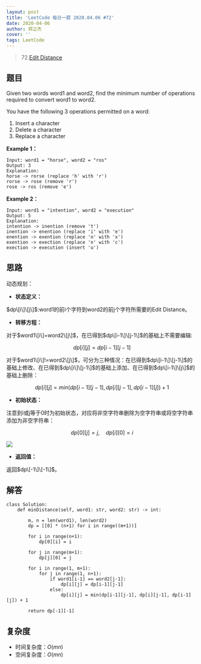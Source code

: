 ```yaml
---
layout: post
title: 'LeetCode 每日一题 2020.04.06 #72'
date: 2020-04-06
author: 郑之杰
cover: ''
tags: LeetCode
---
```


> 72.[Edit Distance](https://leetcode-cn.com/problems/edit-distance/)

## 题目
Given two words word1 and word2, find the minimum number of operations required to convert word1 to word2.

You have the following $3$ operations permitted on a word:

1. Insert a character
2. Delete a character
3. Replace a character

**Example 1：**
```
Input: word1 = "horse", word2 = "ros"
Output: 3
Explanation: 
horse -> rorse (replace 'h' with 'r')
rorse -> rose (remove 'r')
rose -> ros (remove 'e')
```

**Example 2：**
```
Input: word1 = "intention", word2 = "execution"
Output: 5
Explanation: 
intention -> inention (remove 't')
inention -> enention (replace 'i' with 'e')
enention -> exention (replace 'n' with 'x')
exention -> exection (replace 'n' with 'c')
exection -> execution (insert 'u')
```

## 思路
动态规划：

- **状态定义：**

$dp\[i\]\[j\]$:word1的前i个字符到word2的前j个字符所需要的Edit Distance。

- **转移方程：**

对于$word1\[i\]=word2\[j\]$，在已得到$dp\[i-1\]\[j-1\]$的基础上不需要编辑:

$$ dp[i][j] = dp[i-1][j-1] $$

对于$word1\[i\]!=word2\[j\]$，可分为三种情况：在已得到$dp\[i-1\]\[j-1\]$的基础上修改、在已得到$dp\[i\]\[j-1\]$的基础上添加、在已得到$dp\[i-1\]\[j\]$的基础上删除：

$$ dp[i][j] = min(dp[i-1][j-1], dp[i][j-1], dp[i-1][j])+1 $$

- **初始状态：**

注意到i或j等于0时为初始状态，对应将非空字符串删除为空字符串或将空字符串添加为非空字符串：

$$ dp[0][j]=j, \quad dp[i][0]=i $$

![](https://pic.leetcode-cn.com/76574ab7ff2877d63b80a2d4f8496fab3c441065552edc562f62d5809e75e97e-Snipaste_2019-05-29_15-28-02.png)

- **返回值：**

返回$dp\[-1\]\[-1\]$。

## 解答
```
class Solution:
    def minDistance(self, word1: str, word2: str) -> int:
	
        m, n = len(word1), len(word2)
        dp = [[0] * (n+1) for i in range((m+1))]

        for i in range(n+1):
            dp[0][i] = i

        for j in range(m+1):
            dp[j][0] = j

        for i in range(1, m+1):
            for j in range(1, n+1):
                if word1[i-1] == word2[j-1]:
                    dp[i][j] = dp[i-1][j-1]
                else:
                    dp[i][j] = min(dp[i-1][j-1], dp[i][j-1], dp[i-1][j]) + 1

        return dp[-1][-1]
```

## 复杂度
- 时间复杂度：$O(mn)$
- 空间复杂度：$O(mn)$
